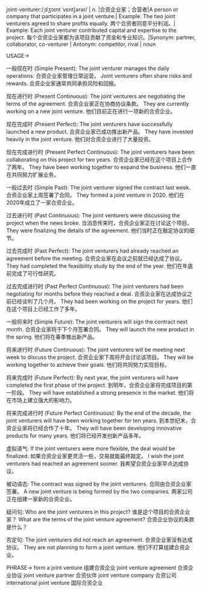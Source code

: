 joint-venturer:/ˌdʒɔɪnt ˈvɛntʃərər/ | n. |合资企业家；合营者|A person or company that participates in a joint venture.|  Example: The two joint venturers agreed to share profits equally.  两个合资者同意平分利润。| Example:  Each joint venturer contributed capital and expertise to the project.  每个合资企业家都为该项目贡献了资金和专业知识。|Synonym: partner, collaborator, co-venturer | Antonym: competitor, rival | noun

USAGE->

一般现在时 (Simple Present):
The joint venturer manages the daily operations.  合资企业家管理日常运营。
Joint venturers often share risks and rewards. 合资企业家通常共同承担风险和回报。

现在进行时 (Present Continuous):
The joint venturers are negotiating the terms of the agreement.  合资企业家正在协商协议条款。
They are currently working on a new joint venture. 他们目前正在进行一项新的合资企业。

现在完成时 (Present Perfect):
The joint venturers have successfully launched a new product. 合资企业家已成功推出新产品。
They have invested heavily in the joint venture. 他们对合资企业进行了大量投资。

现在完成进行时 (Present Perfect Continuous):
The joint venturers have been collaborating on this project for two years. 合资企业家已经在这个项目上合作了两年。
They have been working together to expand the business. 他们一直在共同努力扩展业务。


一般过去时 (Simple Past):
The joint venturer signed the contract last week. 合资企业家上周签署了合同。
They formed a joint venture in 2020. 他们在2020年成立了一家合资企业。

过去进行时 (Past Continuous):
The joint venturers were discussing the project when the news broke. 当消息传来时，合资企业家正在讨论这个项目。
They were finalizing the details of the agreement. 他们当时正在敲定协议的细节。

过去完成时 (Past Perfect):
The joint venturers had already reached an agreement before the meeting. 合资企业家在会议之前就已经达成了协议。
They had completed the feasibility study by the end of the year. 他们在年底前完成了可行性研究。

过去完成进行时 (Past Perfect Continuous):
The joint venturers had been negotiating for months before they reached a deal. 合资企业家在达成协议之前已经谈判了几个月。
They had been working on the project for years. 他们在这个项目上已经工作了多年。

一般将来时 (Simple Future):
The joint venturers will sign the contract next month. 合资企业家将于下个月签署合同。
They will launch the new product in the spring. 他们将在春季推出新产品。

将来进行时 (Future Continuous):
The joint venturers will be meeting next week to discuss the project. 合资企业家下周将开会讨论该项目。
They will be working together to achieve their goals. 他们将共同努力实现目标。


将来完成时 (Future Perfect):
By next year, the joint venturers will have completed the first phase of the project. 到明年，合资企业家将完成项目的第一阶段。
They will have established a strong presence in the market. 他们将在市场上建立强大的影响力。

将来完成进行时 (Future Perfect Continuous):
By the end of the decade, the joint venturers will have been working together for ten years. 到本世纪末，合资企业家将已经合作了十年。
They will have been developing innovative products for many years. 他们将已经开发创新产品多年。

虚拟语气:
If the joint venturers were more flexible, the deal would be finalized. 如果合资企业家更灵活一些，交易就能最终敲定。
I wish the joint venturers had reached an agreement sooner. 我希望合资企业家早点达成协议。

被动语态:
The contract was signed by the joint venturers. 合同由合资企业家签署。
A new joint venture is being formed by the two companies. 两家公司正在组建一家新的合资企业。

疑问句:
Who are the joint venturers in this project?  谁是这个项目的合资企业家？
What are the terms of the joint venture agreement? 合资企业协议的条款是什么？

否定句:
The joint venturers did not reach an agreement. 合资企业家没有达成协议。
They are not planning to form a joint venture. 他们不打算组建合资企业。


PHRASE->
form a joint venture  组建合资企业
joint venture agreement 合资企业协议
joint venture partner 合资伙伴
joint venture company 合资公司
international joint venture 国际合资企业
